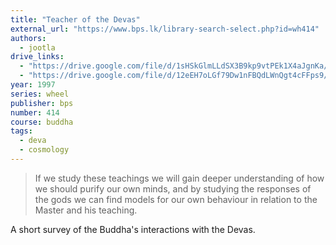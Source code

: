 ```yaml
---
title: "Teacher of the Devas"
external_url: "https://www.bps.lk/library-search-select.php?id=wh414"
authors:
  - jootla
drive_links:
  - "https://drive.google.com/file/d/1sHSkGlmLLdSX3B9kp9vtPEk1X4aJgnKa/view?usp=drivesdk"
  - "https://drive.google.com/file/d/12eEH7oLGf79Dw1nFBQdLWnQgt4cFFps9/view?usp=drivesdk"
year: 1997
series: wheel
publisher: bps
number: 414
course: buddha
tags:
  - deva
  - cosmology
---
```


> If we study these teachings we will gain deeper understanding of how we should purify our own minds, and by studying the responses of the gods we can find models for our own behaviour in relation to the Master and his teaching.

A short survey of the Buddha's interactions with the Devas.
